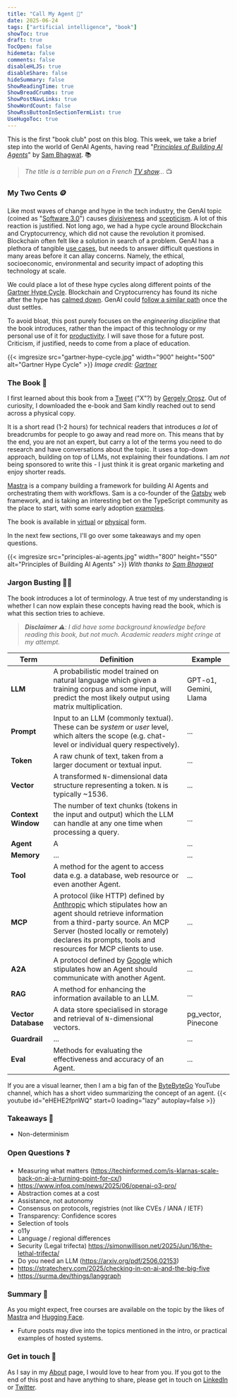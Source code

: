 ```yaml
---
title: "Call My Agent 🤖"
date: 2025-06-24
tags: ["artificial intelligence", "book"]
showToc: true
draft: true
TocOpen: false
hidemeta: false
comments: false
disableHLJS: true
disableShare: false
hideSummary: false
ShowReadingTime: true
ShowBreadCrumbs: true
ShowPostNavLinks: true
ShowWordCount: false
ShowRssButtonInSectionTermList: true
UseHugoToc: true
---
```


This is the first "book club" post on this blog. This week, we take a brief step into the world of GenAI Agents, having read "_[Principles of Building AI Agents](https://mastra.ai/book)_" by [Sam Bhagwat](https://www.linkedin.com/in/sambhagwat/). 📚 

> _The title is a terrible pun on a French [TV show](https://en.wikipedia.org/wiki/Call_My_Agent!)..._ 📺

### My Two Cents 🪙
Like most waves of change and hype in the tech industry, the GenAI topic (coined as "[Software 3.0](https://www.nextbigfuture.com/2025/06/software-3-0-by-karpathy.html)") causes [divisiveness](https://www.elastic.co/blog/generative-ai-hype-myths-it-leaders) and [scepticism](https://www.mcsweeneys.net/articles/a-company-reminder-for-everyone-to-talk-nicely-about-the-giant-plagiarism-machine). A lot of this reaction is justified. 
Not long ago, we had a hype cycle around Blockchain and Cryptocurrency, which did not cause the revolution it promised. Blockchain often felt like a solution in search of a problem. GenAI has a plethora of tangible [use cases](https://aws.amazon.com/ai/generative-ai/use-cases/), but needs to answer difficult questions in many areas before it can allay concerns. 
Namely, the ethical, socioeconomic, environmental and security impact of adopting this technology at scale.

We could place a lot of these hype cycles along different points of the [Gartner Hype Cycle](https://en.wikipedia.org/wiki/Gartner_hype_cycle). 
Blockchain and Cryptocurrency has found its niche after the hype has [calmed down](https://www.cio.com/article/3838169/rip-finally-to-the-blockchain-hype.html). GenAI could [follow a similar path](https://techxplore.com/news/2025-06-ai-hype-blockchain-frenzy-dies.html) once the dust settles. 

To avoid bloat, this post purely focuses on the _engineering discipline_ that the book introduces, rather than the impact of this technology or my personal use of it for [productivity](https://newsletter.pragmaticengineer.com/p/two-years-of-using-ai). I will save those for a future post.
Criticism, if justified, needs to come from a place of education.

{{< imgresize src="gartner-hype-cycle.jpg" width="900" height="500" alt="Gartner Hype Cycle" >}}
_*Image credit: [Gartner](https://www.gartner.com/en/insights/gartner-hype-cycle)*_

### The Book 📖️
I first learned about this book from a [Tweet](https://x.com/GergelyOrosz/status/1926342778012786853) ("X"?) by [Gergely Orosz](https://www.pragmaticengineer.com/). Out of curiosity, I downloaded the e-book and Sam kindly reached out to send across a physical copy. 

It is a short read (1-2 hours) for technical readers that introduces _a lot_ of breadcrumbs for people to go away and read more on. This means that by the end, you are not an expert, but carry a lot of the terms you need to do research and have conversations about the topic. It uses a top-down approach, building on top of LLMs, not explaining their foundations. 
I am _not_ being sponsored to write this - I just think it is great organic marketing and enjoy shorter reads.

[Mastra](https://mastra.ai/) is a company building a framework for building AI Agents and orchestrating them with workflows. Sam is a co-founder of the [Gatsby](https://www.gatsbyjs.com/docs) web framework, and is taking an interesting bet on the TypeScript community as the place to start, with some early adoption [examples](https://www.stackone.com/blog/a-new-direction-for-tool-orchestration).

The book is available in [virtual](https://mastra.ai/book) or [physical](https://www.amazon.co.uk/Principles-Building-Agents-Sam-Bhagwat/dp/B0DYH5GHDD/ref=sr_1_1) form.

In the next few sections, I'll go over some takeaways and my open questions.

{{< imgresize src="principles-ai-agents.jpg" width="800" height="550" alt="Principles of Building AI Agents" >}}
_*With thanks to [Sam Bhagwat](https://www.linkedin.com/in/sambhagwat/)*_

### Jargon Busting 🧑‍🏫
The book introduces a lot of terminology. A true test of my understanding is whether I can now explain these concepts having read the book, which is what this section tries to achieve. 

> _**Disclaimer ⚠️**: I did have some background knowledge before reading this book, but not much. Academic readers might cringe at my attempt._

| Term                | Definition                                                                                                                                                                                                                                                                                             | Example               |
|---------------------|--------------------------------------------------------------------------------------------------------------------------------------------------------------------------------------------------------------------------------------------------------------------------------------------------------|-----------------------|
| **LLM**             | A probabilistic model trained on natural language which given a training corpus and some input, will predict the most likely output using matrix multiplication.                                                                                                                                       | GPT-o1, Gemini, Llama |
| **Prompt**          | Input to an LLM (commonly textual). These can be _system_ or _user_ level, which alters the scope (e.g. chat-level or individual query respectively).                                                                                                                                                  | ...                   |
| **Token**           | A raw chunk of text, taken from a larger document or textual input.                                                                                                                                                                                                                                    | ...                   |
| **Vector**          | A transformed `N`-dimensional data structure representing a token. `N` is typically ~1536.                                                                                                                                                                                                             | ...                   |
| **Context Window**  | The number of text chunks (tokens in the input and output) which the LLM can handle at any one time when processing a query.                                                                                                                                                                           | ...                   |
| **Agent**           | A                                                                                                                                                                                                                                                                                                      | ...                   |
| **Memory**          | ...                                                                                                                                                                                                                                                                                                    | ...                   |
| **Tool**            | A method for the agent to access data e.g. a database, web resource or even another Agent.                                                                                                                                                                                                             | ...                   |
| **MCP**             | A protocol (like HTTP) defined by [Anthropic](https://www.anthropic.com/news/model-context-protocol) which stipulates how an agent should retrieve information from a third-party source. An MCP Server (hosted locally or remotely) declares its prompts, tools and resources for MCP clients to use. | ...                   |
| **A2A**             | A protocol defined by [Google](https://developers.googleblog.com/en/a2a-a-new-era-of-agent-interoperability/) which stipulates how an Agent should communicate with another Agent.                                                                                                                     | ...                   |
| **RAG**             | A method for enhancing the information available to an LLM.                                                                                                                                                                                                                                            | ...                   |
| **Vector Database** | A data store specialised in storage and retrieval of `N`-dimensional vectors.                                                                                                                                                                                                                          | pg_vector, Pinecone   |
| **Guardrail**       | ...                                                                                                                                                                                                                                                                                                    | ...                   |
| **Eval**            | Methods for evaluating the effectiveness and accuracy of an Agent.                                                                                                                                                                                                                                     | ...                   |

If you are a visual learner, then I am a big fan of the [ByteByteGo](https://www.youtube.com/@ByteByteGo) YouTube channel, which has a short video summarizing the concept of an agent.
{{< youtube id="eHEHE2fpnWQ" start=0 loading="lazy" autoplay=false >}}

### Takeaways 📝
- Non-determinism

### Open Questions ❓
- Measuring what matters (https://techinformed.com/is-klarnas-scale-back-on-ai-a-turning-point-for-cx/)
- https://www.infoq.com/news/2025/06/openai-o3-pro/
- Abstraction comes at a cost
- Assistance, not autonomy
- Consensus on protocols, registries (not like CVEs / IANA / IETF)
- Transparency: Confidence scores
- Selection of tools
- o11y
- Language / regional differences
- Security (Legal trifecta) https://simonwillison.net/2025/Jun/16/the-lethal-trifecta/
- Do you need an LLM (https://arxiv.org/pdf/2506.02153)
- https://stratechery.com/2025/checking-in-on-ai-and-the-big-five
- https://surma.dev/things/langgraph

### Summary 🧵
As you might expect, free courses are available on the topic by the likes of [Mastra](https://mastra.ai/course) and [Hugging Face](https://huggingface.co/learn/agents-course/unit0/introduction).
- Future posts may dive into the topics mentioned in the intro, or practical examples of hosted systems.

### Get in touch 📧
As I say in my [About](../../about/) page, I would love to hear from you. If you got to the end of this post and have anything to share, please get in touch on [LinkedIn](https://www.linkedin.com/in/c-j-davies/) or [Twitter](https://x.com/c_davies21).
